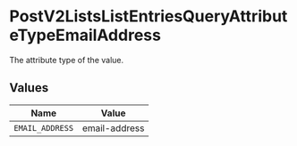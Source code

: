# PostV2ListsListEntriesQueryAttributeTypeEmailAddress

The attribute type of the value.


## Values

| Name            | Value           |
| --------------- | --------------- |
| `EMAIL_ADDRESS` | email-address   |